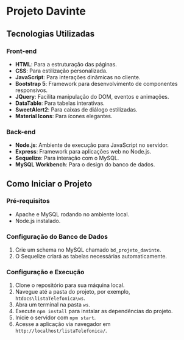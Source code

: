 # Projeto Davinte

## Tecnologias Utilizadas

### Front-end
- **HTML**: Para a estruturação das páginas.
- **CSS**: Para estilização personalizada.
- **JavaScript**: Para interações dinâmicas no cliente.
- **Bootstrap 5**: Framework para desenvolvimento de componentes responsivos.
- **JQuery**: Facilita manipulação do DOM, eventos e animações.
- **DataTable**: Para tabelas interativas.
- **SweetAlert2**: Para caixas de diálogo estilizadas.
- **Material Icons**: Para ícones elegantes.

### Back-end
- **Node.js**: Ambiente de execução para JavaScript no servidor.
- **Express**: Framework para aplicações web no Node.js.
- **Sequelize**: Para interação com o MySQL.
- **MySQL Workbench**: Para o design do banco de dados.

## Como Iniciar o Projeto

### Pré-requisitos
- Apache e MySQL rodando no ambiente local.
- Node.js instalado.

### Configuração do Banco de Dados
1. Crie um schema no MySQL chamado `bd_projeto_davinte`.
2. O Sequelize criará as tabelas necessárias automaticamente.

### Configuração e Execução
1. Clone o repositório para sua máquina local.
2. Navegue até a pasta do projeto, por exemplo, `htdocs\listaTelefonica\ws`.
3. Abra um terminal na pasta `ws`.
4. Execute `npm install` para instalar as dependências do projeto.
5. Inicie o servidor com `npm start`.
6. Acesse a aplicação via navegador em `http://localhost/listaTelefonica/`.
